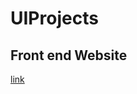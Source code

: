 # UIProjects

## Front end Website

[link](https://rinoj77.github.io/UIProjects/Front%20end%20website/index.html)

